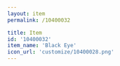 ```yaml
---
layout: item
permalink: /10400032

title: Item
id: '10400032'
item_name: 'Black Eye'
icon_url: 'customize/10400028.png'
---
```

